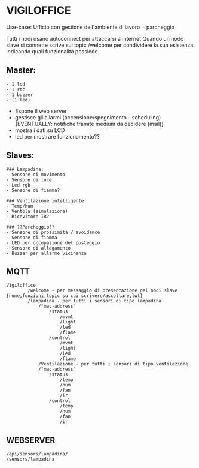 # VIGILOFFICE

Use-case: Ufficio con gestione dell'ambiente di lavoro + parcheggio


Tutti i nodi usano autoconnect per attaccarsi a internet 
Quando un nodo slave si connette scrive sul topic /welcome per condividere la sua esistenza indicando quali funzionalità possiede.


## Master:
	- 1 lcd
	- 1 rtc
	- 1 buzzer
	- (1 led)
 - Espone il web server
 - gestisce gli allarmi (accensione/spegnimento - scheduling) {EVENTUALLY: notifiche tramite medium da decidere (mail)}
 - mostra i dati su LCD
 - led per mostrare funzionamento??
 

## Slaves:

	### Lampadina:
	- Sensore di movimento
	- Sensore di luce
	- Led rgb
	- Sensore di fiamma?	

	### Ventilazione intelligente:
	- Temp/hum
	- Ventola (simulazione)
	- Ricevitore IR?

	### ??Parcheggio??
	- Sensore di prossimità / avoidance
	- Sensore di fiamma
	- LED per occupazione del posteggio
	- Sensore di allagamento
	- Buzzer per allarme vicinanza


## MQTT
	Vigiloffice
			/welcome - per messaggio di presentazione dei nodi slave {nome,funzioni,topic su cui scrivere/ascoltare,lwt}
			/lampadina - per tutti i sensori di tipo lampadina
				/"mac-address"
					/status
						/mvmt
						/light
						/led
						/flame
					/control
						/mvmt
						/light
						/led
						/flame
				/Ventilazione - per tutti i sensori di tipo ventilazione
				/"mac-address"
					/status
						/temp
						/hum
						/fan
						/ir
					/control
						/temp
						/hum
						/fan
						/ir

## WEBSERVER
	/api/sensors/lampadina/
	/sensors/lampadina
